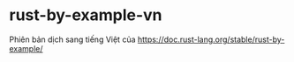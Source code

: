 # rust-by-example-vn
Phiên bản dịch sang tiếng Việt của https://doc.rust-lang.org/stable/rust-by-example/
